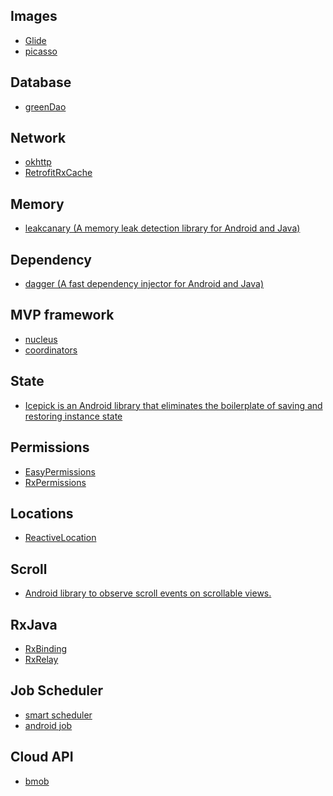 Images
---
- [Glide](https://github.com/bumptech/glide)
- [picasso](https://github.com/square/picasso)

Database
---
- [greenDao](https://github.com/greenrobot/greenDAO)

Network
---
- [okhttp](http://square.github.io/okhttp/)
- [RetrofitRxCache](https://github.com/cpoopc/RetrofitRxCache)

Memory
---
- [leakcanary (A memory leak detection library for Android and Java) ](https://github.com/square/leakcanary)

Dependency
---
- [dagger (A fast dependency injector for Android and Java) ](http://square.github.io/dagger/)

MVP framework
---
- [nucleus](https://github.com/konmik/nucleus.git)
- [coordinators](https://github.com/square/coordinators)

State
---
- [Icepick is an Android library that eliminates the boilerplate of saving and restoring instance state](https://github.com/frankiesardo/icepick.git)

Permissions
---
- [EasyPermissions ](https://github.com/googlesamples/easypermissions)
- [RxPermissions](https://github.com/tbruyelle/RxPermissions)

Locations
---
- [ReactiveLocation](https://github.com/mcharmas/Android-ReactiveLocation)

Scroll
---
- [Android library to observe scroll events on scrollable views.](https://github.com/ksoichiro/Android-ObservableScrollView)

RxJava
---
- [RxBinding](https://github.com/JakeWharton/RxBinding)
- [RxRelay](https://github.com/JakeWharton/RxRelay)

Job Scheduler
---
- [smart scheduler](https://github.com/hypertrack/smart-scheduler-android)
- [android job](https://github.com/evernote/android-job)

Cloud API
---
- [bmob](http://docs.bmob.cn/data/Android/b_developdoc/doc/index.html#兼容Android6.0系统)
